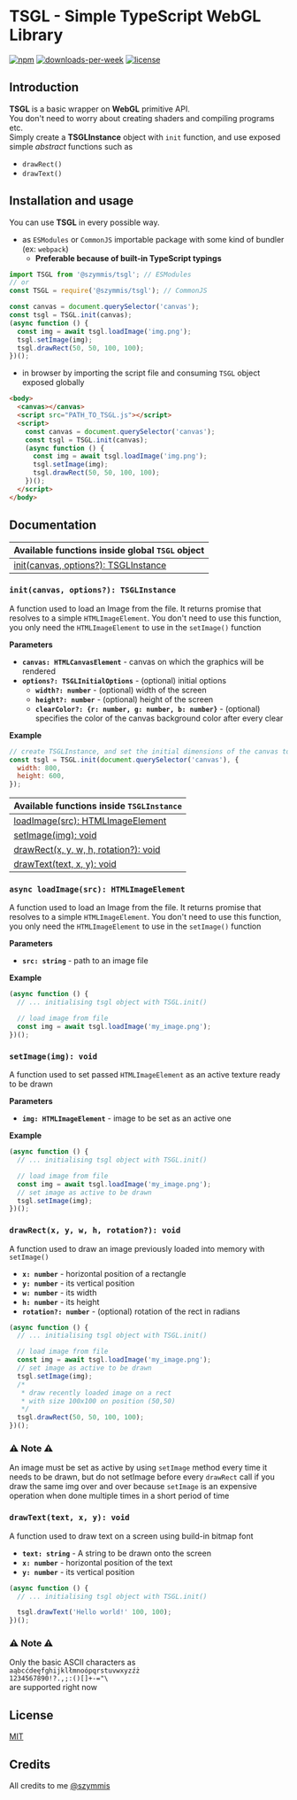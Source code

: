 # TSGL - Simple TypeScript WebGL Library

[![npm](https://img.shields.io/npm/v/@szymmis/tsgl)](https://www.npmjs.org/package/@szymmis/tsgl)
[![downloads-per-week](https://img.shields.io/npm/dt/@szymmis/tsgl?color=red)](https://www.npmjs.org/package/@szymmis/tsgl)
[![license](https://img.shields.io/npm/l/@szymmis/tsgl?color=purple)](https://www.npmjs.org/package/@szymmis/tsgl)

## Introduction

**TSGL** is a basic wrapper on **WebGL** primitive API. \
You don't need to worry about creating shaders and compiling programs etc.\
Simply create a **TSGLInstance** object with `init` function, and use exposed
simple _abstract_ functions such as

- `drawRect()`
- `drawText()`

## Installation and usage

You can use **TSGL** in every possible way.

- as `ESModules` or `CommonJS` importable package with some kind of bundler (ex: `webpack`)
  - **Preferable because of built-in TypeScript typings**

```js
import TSGL from '@szymmis/tsgl'; // ESModules
// or
const TSGL = require('@szymmis/tsgl'); // CommonJS

const canvas = document.querySelector('canvas');
const tsgl = TSGL.init(canvas);
(async function () {
  const img = await tsgl.loadImage('img.png');
  tsgl.setImage(img);
  tsgl.drawRect(50, 50, 100, 100);
})();
```

- in browser by importing the script file and consuming `TSGL` object exposed globally

```html
<body>
  <canvas></canvas>
  <script src="PATH_TO_TSGL.js"></script>
  <script>
    const canvas = document.querySelector('canvas');
    const tsgl = TSGL.init(canvas);
    (async function () {
      const img = await tsgl.loadImage('img.png');
      tsgl.setImage(img);
      tsgl.drawRect(50, 50, 100, 100);
    })();
  </script>
</body>
```

## Documentation

| Available functions inside global `TSGL` object                          |
| ------------------------------------------------------------------------ |
| [init(canvas, options?): TSGLInstance](#initcanvas-options-tsglinstance) |

### `init(canvas, options?): TSGLInstance`

A function used to load an Image from the file. It returns promise that resolves to a simple `HTMLImageElement`. You don't need to use this function, you only need the `HTMLImageElement` to use in the `setImage()` function

**Parameters**

- **`canvas: HTMLCanvasElement`** - canvas on which the graphics will be rendered
- **`options?: TSGLInitialOptions`** - (optional) initial options
  - **`width?: number`** - (optional) width of the screen
  - **`height?: number`** - (optional) height of the screen
  - **`clearColor?: {r: number, g: number, b: number}`** - (optional) specifies the color of the canvas background color after every clear

**Example**

```js
// create TSGLInstance, and set the initial dimensions of the canvas to 800x600
const tsgl = TSGL.init(document.querySelector('canvas'), {
  width: 800,
  height: 600,
});
```

| Available functions inside `TSGLInstance`                                |
| ------------------------------------------------------------------------ |
| [loadImage(src): HTMLImageElement](#async-loadimagesrc-htmlimageelement) |
| [setImage(img): void](#setimageimg-void)                                 |
| [drawRect(x, y, w, h, rotation?): void](#drawrectx-y-w-h-rotation-void)  |
| [drawText(text, x, y): void](#drawtexttext-x-y-void)                     |

### `async loadImage(src): HTMLImageElement`

A function used to load an Image from the file. It returns promise that resolves to a simple `HTMLImageElement`. You don't need to use this function, you only need the `HTMLImageElement` to use in the `setImage()` function

**Parameters**

- **`src: string`** - path to an image file

**Example**

```js
(async function () {
  // ... initialising tsgl object with TSGL.init()

  // load image from file
  const img = await tsgl.loadImage('my_image.png');
})();
```

### `setImage(img): void`

A function used to set passed `HTMLImageElement` as an active texture ready to be drawn

**Parameters**

- **`img: HTMLImageElement`** - image to be set as an active one

**Example**

```js
(async function () {
  // ... initialising tsgl object with TSGL.init()

  // load image from file
  const img = await tsgl.loadImage('my_image.png');
  // set image as active to be drawn
  tsgl.setImage(img);
})();
```

### `drawRect(x, y, w, h, rotation?): void`

A function used to draw an image previously loaded into memory with `setImage()`

- **`x: number`** - horizontal position of a rectangle
- **`y: number`** - its vertical position
- **`w: number`** - its width
- **`h: number`** - its height
- **`rotation?: number`** - (optional) rotation of the rect in radians

```js
(async function () {
  // ... initialising tsgl object with TSGL.init()

  // load image from file
  const img = await tsgl.loadImage('my_image.png');
  // set image as active to be drawn
  tsgl.setImage(img);
  /*
   * draw recently loaded image on a rect
   * with size 100x100 on position (50,50)
   */
  tsgl.drawRect(50, 50, 100, 100);
})();
```

### ⚠️ **Note** ⚠️

An image must be set as active by using `setImage` method every time
it needs to be drawn, but do not setImage before every `drawRect` call if
you draw the same img over and over because `setImage` is an expensive operation
when done multiple times in a short period of time

### `drawText(text, x, y): void`

A function used to draw text on a screen using build-in bitmap font

- **`text: string`** - A string to be drawn onto the screen
- **`x: number`** - horizontal position of the text
- **`y: number`** - its vertical position

```js
(async function () {
  // ... initialising tsgl object with TSGL.init()

  tsgl.drawText('Hello world!' 100, 100);
})();
```

### ⚠️ **Note** ⚠️

Only the basic ASCII characters as\
`aąbcćdeęfghijklłmnoópqrstuvwxyzźż`\
`1234567890!?.,;:()[]+-="\`\
are supported right now

## License

[MIT](https://github.com/szymmis/tsgl/blob/master/LICENSE)

## Credits

All credits to me
[@szymmis](https://github.com/szymmis)
